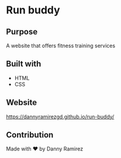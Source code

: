 # Run buddy

## Purpose
A website that offers fitness training services

## Built with
* HTML
* CSS

## Website
https://dannyramirezgd.github.io/run-buddy/

## Contribution
Made with ❤️ by Danny Ramirez
